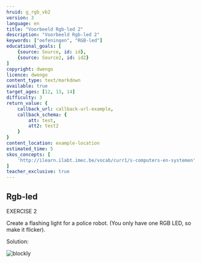 ```yaml
---
hruid: g_rgb_vb2
version: 3
language: en
title: "Voorbeeld Rgb-led 2"
description: "Voorbeeld Rgb-led 2"
keywords: ["oefeningen", "RGB-led"]
educational_goals: [
    {source: Source, id: id}, 
    {source: Source2, id: id2}
]
copyright: dwengo
licence: dwengo
content_type: text/markdown
available: true
target_ages: [12, 13, 14]
difficulty: 3
return_value: {
    callback_url: callback-url-example,
    callback_schema: {
        att: test,
        att2: test2
    }
}
content_location: example-location
estimated_time: 5
skos_concepts: [
    'http://ilearn.ilabt.imec.be/vocab/curr1/s-computers-en-systemen'
]
teacher_exclusive: true
---
```

## Rgb-led

EXERCISE 2

Create a flashing light for a police robot. (You only have one RGB LED, so make it flicker).

Solution:  

![blockly](@learning-object/rgb_m2/nl/3)